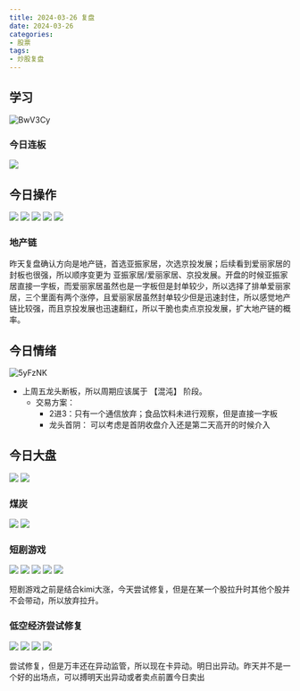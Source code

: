```yaml
---
title: 2024-03-26 复盘
date: 2024-03-26
categories:
- 股票
tags:
- 炒股复盘
---
```

<!-- more -->
## 学习
![BwV3Cy](https://zhangjiahao-prd.oss-cn-beijing.aliyuncs.com/uPic/BwV3Cy.png)

### 今日连板
![](https://zhangjiahao-prd.oss-cn-beijing.aliyuncs.com/20240326200508.png)
## 今日操作
![](https://zhangjiahao-prd.oss-cn-beijing.aliyuncs.com/20240326200647.png)
![](https://zhangjiahao-prd.oss-cn-beijing.aliyuncs.com/20240326200728.png)
![](https://zhangjiahao-prd.oss-cn-beijing.aliyuncs.com/20240326200753.png)
![](https://zhangjiahao-prd.oss-cn-beijing.aliyuncs.com/20240326200813.png)
![](https://zhangjiahao-prd.oss-cn-beijing.aliyuncs.com/20240326200847.png)

### 地产链
昨天复盘确认方向是地产链，首选亚振家居，次选京投发展；后续看到爱丽家居的封板也很强，所以顺序变更为 亚振家居/爱丽家居、京投发展。开盘的时候亚振家居直接一字板，而爱丽家居虽然也是一字板但是封单较少，所以选择了排单爱丽家居，三个里面有两个涨停，且爱丽家居虽然封单较少但是迅速封住，所以感觉地产链比较强，而且京投发展也迅速翻红，所以干脆也卖点京投发展，扩大地产链的概率。

## 今日情绪
![5yFzNK](https://zhangjiahao-prd.oss-cn-beijing.aliyuncs.com/uPic/5yFzNK.png)
- 上周五龙头断板，所以周期应该属于 【混沌】 阶段。
  - 交易方案：
    - 2进3：只有一个通信放弃；食品饮料未进行观察，但是直接一字板
    - 龙头首阴： 可以考虑是首阴收盘介入还是第二天高开的时候介入
## 今日大盘
![](https://zhangjiahao-prd.oss-cn-beijing.aliyuncs.com/20240326203135.png)
![](https://zhangjiahao-prd.oss-cn-beijing.aliyuncs.com/20240326203206.png)

### 煤炭
![](https://zhangjiahao-prd.oss-cn-beijing.aliyuncs.com/20240326203534.png)
![](https://zhangjiahao-prd.oss-cn-beijing.aliyuncs.com/20240326203401.png)

### 短剧游戏
![](https://zhangjiahao-prd.oss-cn-beijing.aliyuncs.com/20240326203758.png)
![](https://zhangjiahao-prd.oss-cn-beijing.aliyuncs.com/20240326203729.png)
![](https://zhangjiahao-prd.oss-cn-beijing.aliyuncs.com/20240326204039.png)
![](https://zhangjiahao-prd.oss-cn-beijing.aliyuncs.com/20240326204101.png)
![](https://zhangjiahao-prd.oss-cn-beijing.aliyuncs.com/20240326204147.png)

短剧游戏之前是结合kimi大涨，今天尝试修复，但是在某一个股拉升时其他个股并不会带动，所以放弃拉升。
### 低空经济尝试修复
![](https://zhangjiahao-prd.oss-cn-beijing.aliyuncs.com/20240326210037.png)
![](https://zhangjiahao-prd.oss-cn-beijing.aliyuncs.com/20240326210009.png)
![](https://zhangjiahao-prd.oss-cn-beijing.aliyuncs.com/20240326210158.png)
![](https://zhangjiahao-prd.oss-cn-beijing.aliyuncs.com/20240326210218.png)

尝试修复，但是万丰还在异动监管，所以现在卡异动。明日出异动。昨天并不是一个好的出场点，可以搏明天出异动或者卖点前置今日卖出


